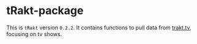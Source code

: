 tRakt-package
=============

This is `tRakt` version `0.2.2`.
It contains functions to pull data from [trakt.tv](http://trakt.tv/), focusing on tv shows.
